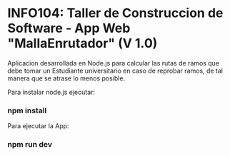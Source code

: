 # INFO104: Taller de Construccion de Software - App Web "MallaEnrutador" (V 1.0)

Aplicacion desarrollada en Node.js para calcular las rutas de ramos que debe tomar un Estudiante universitario en caso de reprobar ramos, de tal manera que se atrase lo menos posible.

Para instalar node.js ejecutar:

### npm install

Para ejecutar la App:

### npm run dev

